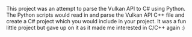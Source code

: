 This project was an attempt to parse the Vulkan API to C# using Python.  The Python scripts would read in and parse the Vulkan API C++ file and create a C# project which you would include in your project.  It was a fun little project but gave up on it as it made me interested in C/C++ again :)
